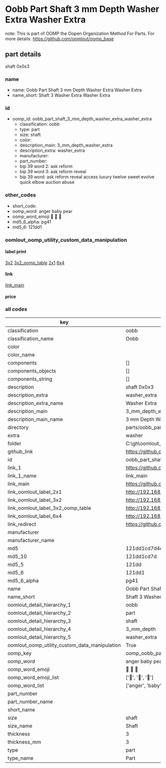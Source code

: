 # Oobb Part Shaft 3 mm Depth Washer Extra Washer Extra  

note: This is part of OOMP the Oopen Organization Method For Parts. For more details: https://github.com/oomlout/oomp_base

##  part details
  



shaft 0x0x3



### name
* name: Oobb Part Shaft 3 mm Depth Washer Extra Washer Extra
* name_short: Shaft 3 Washer Extra Washer Extra
### id
* oomp_id: oobb_part_shaft_3_mm_depth_washer_extra_washer_extra
  * classification: oobb
  * type: part
  * size: shaft
  * color: 
  * description_main: 3_mm_depth_washer_extra
  * description_extra: washer_extra
  * manufacturer: 
  * part_number: 
  * bip 39 word 2: ask reform
  * bip 39 word 3: ask reform reveal
  * bip 39 word: ask reform reveal access luxury twelve sweet evolve quick elbow auction abuse

### other_codes
* short_code: 
* oomp_word: anger baby pear
* oomp_word_emoji :anger: :baby: :pear:
* md5_6_alpha: pg41
* md5_6: 121dd1






### oomlout_oomp_utility_custom_data_manipulation
#### label print
[3x2](http://192.168.1.245:1112/?label=oomp%20pg41)
[3x2_oomp_table](http://192.168.1.108:1112/?label=oomp%20pg41)
[2x1](http://192.168.1.242:1112/?label=oomp%20pg41)
[6x4](http://192.168.1.55:1112/?label=oomp%20pg41)    

#### link

[link_main](https://github.com/oomlout/oomlout_oobb_version_4_generated_parts/tree/main/navigation_oomp/oobb/part/shaft/3_mm_depth_washer_extra/washer_extra/part)                              

#### price







### all codes 
| key | value |  
| --- | --- |  
| classification | oobb |  
| classification_name | Oobb |  
| color |  |  
| color_name |  |  
| components | [] |  
| components_objects | [] |  
| components_string | [] |  
| description | shaft 0x0x3 |  
| description_extra | washer_extra |  
| description_extra_name | Washer Extra |  
| description_main | 3_mm_depth_washer_extra |  
| description_main_name | 3 mm Depth Washer Extra |  
| directory | parts/oobb_part_shaft_3_mm_depth_washer_extra_washer_extra |  
| extra | washer |  
| folder | C:\gh\oomlout_oobb_version_4_generated_parts\parts\oobb_part_shaft_3_mm_depth_washer_extra_washer_extra |  
| github_link | https://github.com/oomlout/oomlout_oomp_part_src/tree/main/parts/oobb_part_shaft_3_mm_depth_washer_extra_washer_extra |  
| id | oobb_part_shaft_3_mm_depth_washer_extra_washer_extra |  
| link_1 | https://github.com/oomlout/oomlout_oobb_version_4_generated_parts/tree/main/navigation_oomp/oobb/part/shaft/3_mm_depth_washer_extra/washer_extra/part |  
| link_1_name | link_main |  
| link_main | https://github.com/oomlout/oomlout_oobb_version_4_generated_parts/tree/main/navigation_oomp/oobb/part/shaft/3_mm_depth_washer_extra/washer_extra/part |  
| link_oomlout_label_2x1 | http://192.168.1.242:1112/?label=oomp%20pg41 |  
| link_oomlout_label_3x2 | http://192.168.1.245:1112/?label=oomp%20pg41 |  
| link_oomlout_label_3x2_oomp_table | http://192.168.1.108:1112/?label=oomp%20pg41 |  
| link_oomlout_label_6x4 | http://192.168.1.55:1112/?label=oomp%20pg41 |  
| link_redirect | https://github.com/oomlout/oomlout_oobb_version_4_generated_parts/tree/main/parts/oobb_shaft_03_ex_washer |  
| manufacturer |  |  
| manufacturer_name |  |  
| md5 | 121dd1cd7d4e3b77ac42a01570ed106a |  
| md5_10 | 121dd1cd7d |  
| md5_5 | 121dd |  
| md5_6 | 121dd1 |  
| md5_6_alpha | pg41 |  
| name | Oobb Part Shaft 3 mm Depth Washer Extra Washer Extra |  
| name_short | Shaft 3 Washer Extra Washer Extra |  
| oomlout_detail_hierarchy_1 | oobb |  
| oomlout_detail_hierarchy_2 | part |  
| oomlout_detail_hierarchy_3 | shaft |  
| oomlout_detail_hierarchy_4 | 3_mm_depth |  
| oomlout_detail_hierarchy_5 | washer_extra |  
| oomlout_oomp_utility_custom_data_manipulation | True |  
| oomp_key | oomp_oobb_part_shaft_3_mm_depth_washer_extra_washer_extra |  
| oomp_word | anger baby pear |  
| oomp_word_emoji | :anger: :baby: :pear: |  
| oomp_word_emoji_list | [':anger:', ':baby:', ':pear:'] |  
| oomp_word_list | ['anger', 'baby', 'pear'] |  
| part_number |  |  
| part_number_name |  |  
| short_name |  |  
| size | shaft |  
| size_name | Shaft |  
| thickness | 3 |  
| thickness_mm | 3 |  
| type | part |  
| type_name | Part |  
